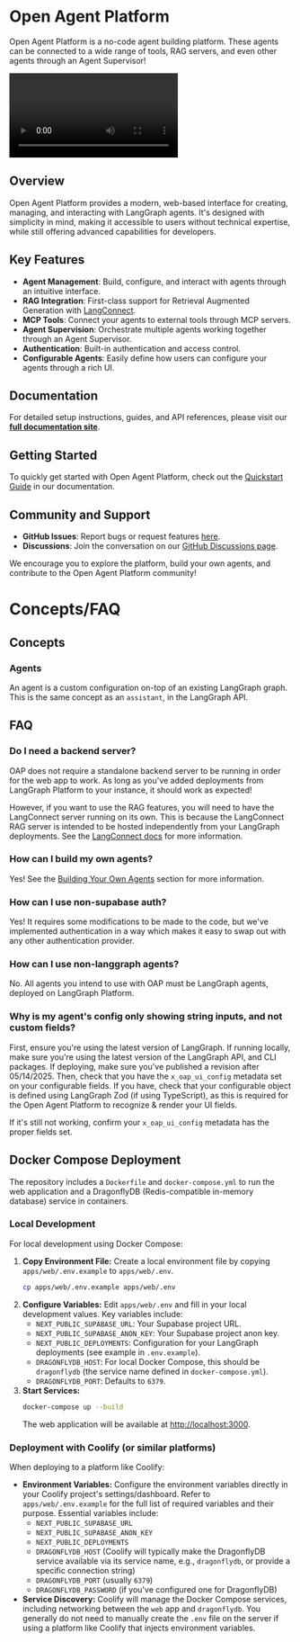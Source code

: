 # Open Agent Platform

Open Agent Platform is a no-code agent building platform. These agents can be connected to a wide range of tools, RAG servers, and even other agents through an Agent Supervisor!

<video src="https://github.com/user-attachments/assets/bc91304b-e704-41d7-a0cd-9806d37640c0.mp4" controls="controls"></video>

## Overview

Open Agent Platform provides a modern, web-based interface for creating, managing, and interacting with LangGraph agents. It's designed with simplicity in mind, making it accessible to users without technical expertise, while still offering advanced capabilities for developers.

## Key Features

- **Agent Management**: Build, configure, and interact with agents through an intuitive interface.
- **RAG Integration**: First-class support for Retrieval Augmented Generation with [LangConnect](https://github.com/langchain-ai/langconnect).
- **MCP Tools**: Connect your agents to external tools through MCP servers.
- **Agent Supervision**: Orchestrate multiple agents working together through an Agent Supervisor.
- **Authentication**: Built-in authentication and access control.
- **Configurable Agents**: Easily define how users can configure your agents through a rich UI.

## Documentation

For detailed setup instructions, guides, and API references, please visit our **[full documentation site](https://docs.oap.langchain.com)**.

## Getting Started

To quickly get started with Open Agent Platform, check out the [Quickstart Guide](https://docs.oap.langchain.com/quickstart) in our documentation.

## Community and Support

- **GitHub Issues**: Report bugs or request features [here](https://github.com/langchain-ai/open-agent-platform/issues).
- **Discussions**: Join the conversation on our [GitHub Discussions page](https://github.com/langchain-ai/open-agent-platform/discussions).

We encourage you to explore the platform, build your own agents, and contribute to the Open Agent Platform community!

# Concepts/FAQ

## Concepts

### Agents

An agent is a custom configuration on-top of an existing LangGraph graph. This is the same concept as an `assistant`, in the LangGraph API.

## FAQ

### Do I need a backend server?

OAP does not require a standalone backend server to be running in order for the web app to work. As long as you've added deployments from LangGraph Platform to your instance, it should work as expected!

However, if you want to use the RAG features, you will need to have the LangConnect server running on its own. This is because the LangConnect RAG server is intended to be hosted independently from your LangGraph deployments. See the [LangConnect docs](https://github.com/langchain-ai/langconnect/blob/main/README.md) for more information.

### How can I build my own agents?

Yes! See the [Building Your Own Agents](https://docs.oap.langchain.com/custom-agents/overview#building-your-own-agents) section for more information.

### How can I use non-supabase auth?

Yes! It requires some modifications to be made to the code, but we've implemented authentication in a way which makes it easy to swap out with any other authentication provider. 

### How can I use non-langgraph agents?

No. All agents you intend to use with OAP must be LangGraph agents, deployed on LangGraph Platform.

### Why is my agent's config only showing string inputs, and not custom fields?

First, ensure you're using the latest version of LangGraph. If running locally, make sure you're using the latest version of the LangGraph API, and CLI packages. If deploying, make sure you've published a revision after 05/14/2025. Then, check that you have the `x_oap_ui_config` metadata set on your configurable fields. If you have, check that your configurable object is defined using LangGraph Zod (if using TypeScript), as this is required for the Open Agent Platform to recognize & render your UI fields.

If it's still not working, confirm your `x_oap_ui_config` metadata has the proper fields set.

## Docker Compose Deployment

The repository includes a `Dockerfile` and `docker-compose.yml` to run the web application and a DragonflyDB (Redis-compatible in-memory database) service in containers.

### Local Development

For local development using Docker Compose:

1.  **Copy Environment File:** Create a local environment file by copying `apps/web/.env.example` to `apps/web/.env`.
    ```bash
    cp apps/web/.env.example apps/web/.env
    ```
2.  **Configure Variables:** Edit `apps/web/.env` and fill in your local development values. Key variables include:
    *   `NEXT_PUBLIC_SUPABASE_URL`: Your Supabase project URL.
    *   `NEXT_PUBLIC_SUPABASE_ANON_KEY`: Your Supabase project anon key.
    *   `NEXT_PUBLIC_DEPLOYMENTS`: Configuration for your LangGraph deployments (see example in `.env.example`).
    *   `DRAGONFLYDB_HOST`: For local Docker Compose, this should be `dragonflydb` (the service name defined in `docker-compose.yml`).
    *   `DRAGONFLYDB_PORT`: Defaults to `6379`.
3.  **Start Services:**
    ```bash
    docker-compose up --build
    ```
    The web application will be available at [http://localhost:3000](http://localhost:3000).

### Deployment with Coolify (or similar platforms)

When deploying to a platform like Coolify:

*   **Environment Variables:** Configure the environment variables directly in your Coolify project's settings/dashboard. Refer to `apps/web/.env.example` for the full list of required variables and their purpose. Essential variables include:
    *   `NEXT_PUBLIC_SUPABASE_URL`
    *   `NEXT_PUBLIC_SUPABASE_ANON_KEY`
    *   `NEXT_PUBLIC_DEPLOYMENTS`
    *   `DRAGONFLYDB_HOST` (Coolify will typically make the DragonflyDB service available via its service name, e.g., `dragonflydb`, or provide a specific connection string)
    *   `DRAGONFLYDB_PORT` (usually `6379`)
    *   `DRAGONFLYDB_PASSWORD` (if you've configured one for DragonflyDB)
*   **Service Discovery:** Coolify will manage the Docker Compose services, including networking between the `web` app and `dragonflydb`. You generally do not need to manually create the `.env` file on the server if using a platform like Coolify that injects environment variables.
